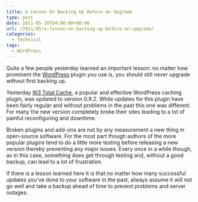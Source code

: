 ```yaml
---
title: A Lesson On Backing Up Before An Upgrade
type: post
date: 2011-05-10T04:00:00+00:00
url: /2011/05/a-lesson-on-backing-up-before-an-upgrade/
categories:
  - Technical
tags:
  - WordPress
---
```


Quite a few people yesterday learned an important lesson: no matter how prominent the [WordPress][1] plugin you use is, you should still never upgrade without first backing up.

Yesterday [W3 Total Cache][2], a popular and effective WordPress caching plugin, was updated to version 0.9.2. While updates for this plugin have been fairly regular and without problems in the past this one was different. For many the new version completely broke their sites leading to a lot of painful reconfiguring and downtime.

Broken plugins and add-ons are not by any measurement a new thing in open-source software. For the most part though authors of the more popular plugins tend to do a little more testing before releasing a new version thereby preventing any major issues. Every once in a while though, as in this case, something does get through testing and, without a good backup, can lead to a lot of frustration.

If there is a lesson learned here it is that no matter how many successful updates you’ve done to your software in the past, always assume it will not go well and take a backup ahead of time to prevent problems and server outages.

 [1]: http://wordpress.org
 [2]: http://wordpress.org/extend/plugins/w3-total-cache/